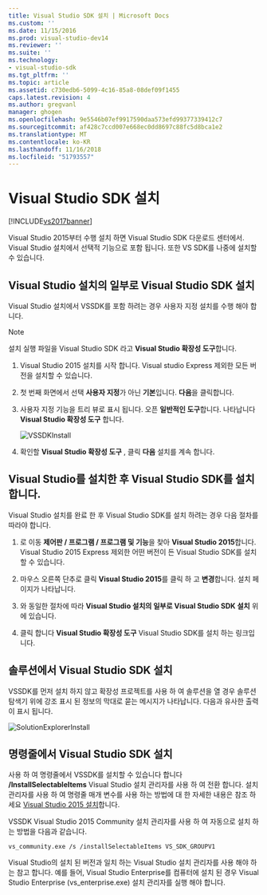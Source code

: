 ```yaml
---
title: Visual Studio SDK 설치 | Microsoft Docs
ms.custom: ''
ms.date: 11/15/2016
ms.prod: visual-studio-dev14
ms.reviewer: ''
ms.suite: ''
ms.technology:
- visual-studio-sdk
ms.tgt_pltfrm: ''
ms.topic: article
ms.assetid: c730edb6-5099-4c16-85a8-08def09f1455
caps.latest.revision: 4
ms.author: gregvanl
manager: ghogen
ms.openlocfilehash: 9e5546b07ef9917590daa573efd99377339412c7
ms.sourcegitcommit: af428c7ccd007e668ec0dd8697c88fc5d8bca1e2
ms.translationtype: MT
ms.contentlocale: ko-KR
ms.lasthandoff: 11/16/2018
ms.locfileid: "51793557"
---
```

# <a name="installing-the-visual-studio-sdk"></a>Visual Studio SDK 설치
[!INCLUDE[vs2017banner](../includes/vs2017banner.md)]

Visual Studio 2015부터 수행 설치 하면 Visual Studio SDK 다운로드 센터에서. Visual Studio 설치에서 선택적 기능으로 포함 됩니다. 또한 VS SDK를 나중에 설치할 수 있습니다.  
  
## <a name="installing-the-visual-studio-sdk-as-part-of-a-visual-studio-installation"></a>Visual Studio 설치의 일부로 Visual Studio SDK 설치  
 Visual Studio 설치에서 VSSDK를 포함 하려는 경우 사용자 지정 설치를 수행 해야 합니다.  
  
> [!NOTE]
>  설치 실행 파일을 Visual Studio SDK 라고 **Visual Studio 확장성 도구**합니다.  
  
1.  Visual Studio 2015 설치를 시작 합니다. Visual studio Express 제외한 모든 버전을 설치할 수 있습니다.  
  
2.  첫 번째 화면에서 선택 **사용자 지정**가 아닌 **기본**입니다. **다음**을 클릭합니다.  
  
3.  사용자 지정 기능을 트리 뷰로 표시 됩니다. 오픈 **일반적인 도구**합니다. 나타납니다 **Visual Studio 확장성 도구** 합니다.  
  
     ![VSSDKInstall](../extensibility/media/vssdkinstall.png "VSSDKInstall")  
  
4.  확인할 **Visual Studio 확장성 도구** , 클릭 **다음** 설치를 계속 합니다.  
  
## <a name="installing-the-visual-studio-sdk-after-installing-visual-studio"></a>Visual Studio를 설치한 후 Visual Studio SDK를 설치 합니다.  
 Visual Studio 설치를 완료 한 후 Visual Studio SDK를 설치 하려는 경우 다음 절차를 따라야 합니다.  
  
1.  로 이동 **제어판 / 프로그램 / 프로그램 및 기능**을 찾아 **Visual Studio 2015**합니다. Visual Studio 2015 Express 제외한 어떤 버전이 든 Visual Studio SDK를 설치할 수 있습니다.  
  
2.  마우스 오른쪽 단추로 클릭 **Visual Studio 2015**를 클릭 하 고 **변경**합니다. 설치 페이지가 나타납니다.  
  
3.  와 동일한 절차에 따라 **Visual Studio 설치의 일부로 Visual Studio SDK 설치** 위에 있습니다.  
  
4.  클릭 합니다 **Visual Studio 확장성 도구** Visual Studio SDK를 설치 하는 링크입니다.  
  
## <a name="installing-the-visual-studio-sdk-from-a-solution"></a>솔루션에서 Visual Studio SDK 설치  
 VSSDK를 먼저 설치 하지 않고 확장성 프로젝트를 사용 하 여 솔루션을 열 경우 솔루션 탐색기 위에 강조 표시 된 정보의 막대로 묻는 메시지가 나타납니다. 다음과 유사한 출력이 표시 됩니다.  
  
 ![SolutionExplorerInstall](../extensibility/media/solutionexplorerinstall.png "SolutionExplorerInstall")  
  
## <a name="installing-the-visual-studio-sdk-from-the-command-line"></a>명령줄에서 Visual Studio SDK 설치  
 사용 하 여 명령줄에서 VSSDK를 설치할 수 있습니다 합니다 **/InstallSelectableItems** Visual Studio 설치 관리자를 사용 하 여 전환 합니다. 설치 관리자를 사용 하 여 명령줄 매개 변수를 사용 하는 방법에 대 한 자세한 내용은 참조 하세요 [Visual Studio 2015 설치](../install/install-visual-studio-2015.md)합니다.  
  
 VSSDK Visual Studio 2015 Community 설치 관리자를 사용 하 여 자동으로 설치 하는 방법을 다음과 같습니다.  
  
```  
vs_community.exe /s /installSelectableItems VS_SDK_GROUPV1  
```  
  
 Visual Studio의 설치 된 버전과 일치 하는 Visual Studio 설치 관리자를 사용 해야 하는 참고 합니다. 예를 들어, Visual Studio Enterprise를 컴퓨터에 설치 된 경우 Visual Studio Enterprise (vs_enterprise.exe) 설치 관리자를 실행 해야 합니다.







